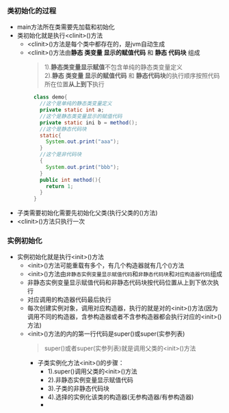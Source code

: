 ### 类初始化的过程
  + main方法所在类需要先加载和初始化
  + 类初始化就是执行\<clinit>()方法
    * \<clinit>()方法是每个类中都存在的，是jvm自动生成
    * \<clinit>()方法由**静态 类变量 显示的赋值代码** 和 **静态 代码块** 组成
      > 1).**静态类变量显示赋值**不包含单纯的静态类变量定义<br>
      2).**静态 类变量 显示的赋值代码** 和 **静态代码块**的执行顺序按照代码所在位置**从上到下**执行
      ```java
        class demo{
          //这个是单纯的静态类变量定义
          private static int a;
          //这个是静态类变量显示的赋值代码
          private static ini b = method();
          //这个是静态代码块
          static{
            System.out.print("aaa");
          }
          //这个是非代码块
          {
            System.out.print("bbb");
          }
          public int method(){
            return 1;
          }
        }
      ```
  + 子类需要初始化需要先初始化父类(执行父类的<clinit>()方法)
  + \<clinit>()方法只执行一次

### 实例初始化
  + 实例初始化就是执行\<init>()方法
    * \<init>()方法可能重载有多个，有几个构造器就有几个<init>()方法
    * \<init>()方法由`非静态实例变量显示赋值代码`和`非静态代码块`和`对应构造器代码`组成
    * 非静态实例变量显示赋值代码和非静态代码块按代码位置从上到下依次执行
    * 对应调用的构造器代码最后执行
    * 每次创建实例对象，调用对应构造器，执行的就是对的\<init>()方法(因为调用不同的构造器，含参构造器或者不含参构造器都会执行对应的\<init>()方法)
    * \<init>()方法的内的第一行代码是super()或super(实参列表)
      > super()或者super(实参列表)就是调用父类的\<init>()方法
      * 子类实例化方法\<init>()的步骤：
        * 1).super()调用父类的\<init>()方法
        * 2).非静态实例变量显示赋值代码
        * 3).子类的非静态代码块
        * 4).选择的实例化该类的构造器(无参构造器/有参构造器)
        *
        
